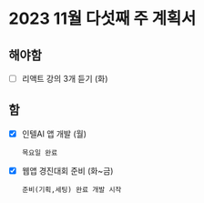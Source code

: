 # 2023 11월 다섯째 주 계획서

## 해야함
- [ ] 리액트 강의 3개 듣기 (화)

## 함
- [x] 인텔AI 앱 개발 (월)
      
      목요일 완료

- [x] 웹앱 경진대회 준비 (화~금)

      준비(기획,세팅) 완료 개발 시작